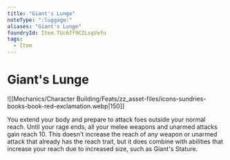 ```yaml
---
title: "Giant's Lunge"
noteType: ":luggage:"
aliases: "Giant's Lunge"
foundryId: Item.TUc6ff9CZLsqVefu
tags:
  - Item
---
```


# Giant's Lunge
![[Mechanics/Character Building/Feats/zz_asset-files/icons-sundries-books-book-red-exclamation.webp|150]]

You extend your body and prepare to attack foes outside your normal reach. Until your rage ends, all your melee weapons and unarmed attacks gain reach 10. This doesn't increase the reach of any weapon or unarmed attack that already has the reach trait, but it does combine with abilities that increase your reach due to increased size, such as Giant's Stature.
